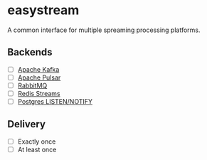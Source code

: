 # easystream
A common interface for multiple spreaming processing platforms.

## Backends
- [ ] [Apache Kafka](https://kafka.apache.org/)
- [ ] [Apache Pulsar](https://pulsar.apache.org/)
- [ ] [RabbitMQ](https://www.rabbitmq.com/)
- [ ] [Redis Streams](https://redis.io/docs/data-types/streams/)
- [ ] [Postgres LISTEN/NOTIFY](https://www.postgresql.org/docs/current/sql-notify.html)

## Delivery 
- [ ] Exactly once
- [ ] At least once
